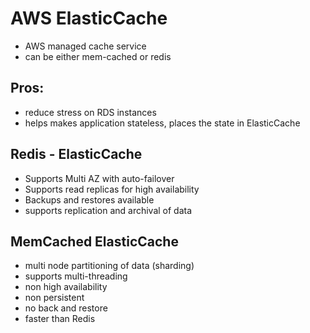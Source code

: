 
# AWS ElasticCache

- AWS managed cache service
- can be either mem-cached or redis

## Pros:
- reduce stress on RDS instances
- helps makes application stateless, places the state in ElasticCache


## Redis - ElasticCache

- Supports Multi AZ with auto-failover
- Supports read replicas for high availability
- Backups and restores available
- supports replication and archival of data

## MemCached ElasticCache

- multi node partitioning of data (sharding)
- supports multi-threading
- non high availability
- non persistent
- no back and restore
- faster than Redis
